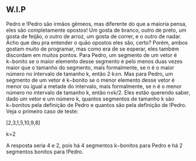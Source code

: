 ## W.I.P ##

Pedro e !Pedro são irmãos gêmeos, mas diferente do que a maioria pensa, eles são completamente opostos! Um gosta de branco, outro de preto, um gosta de feijão, o outro de arroz, um gosta de correr, e o outro de nadar. Acho que deu pra entender o quão opostos eles são, certo? Porém, ambos gostam muito de programar, mas como era de se esperar, eles também discordam em muitos pontos. Para Pedro, um segmento de um vetor é k−bonito se o maior elemento desse segmento é pelo menos duas vezes maior que o tamanho do segmento, mais formalmente, se n é o maior número no intervalo de tamanho k, então 2⋅k≤n. Mas para Pedro, um segmento de um vetor é k−bonito se o menor elemento desse vetor é menor ou igual a metade do intervalo, mais formalmente, se n é o menor número no intervalo de tamanho k, então n≤k/2. Eles estão querendo saber, dado um vetor e um número k, quantos segmentos de tamanho k são k−bonitos pela definição de Pedro e quantos são pela definição de !Pedro. Veja o primeiro caso de teste:

[2,3,1,5,10,9,8]

k=2

A resposta seria 4 e 2, pois há 4 segmentos k−bonitos para Pedro e há 2 segmentos bonitos para !Pedro.
